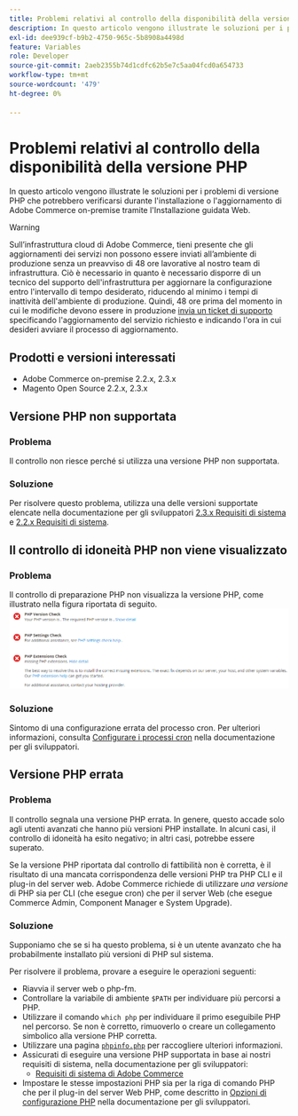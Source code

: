 ```yaml
---
title: Problemi relativi al controllo della disponibilità della versione PHP
description: In questo articolo vengono illustrate le soluzioni per i problemi di versione PHP che potrebbero verificarsi durante l'installazione o l'aggiornamento di Adobe Commerce on-premise tramite l'Installazione guidata Web.
exl-id: dee939cf-b9b2-4750-965c-5b8908a4498d
feature: Variables
role: Developer
source-git-commit: 2aeb2355b74d1cdfc62b5e7c5aa04fcd0a654733
workflow-type: tm+mt
source-wordcount: '479'
ht-degree: 0%

---
```


# Problemi relativi al controllo della disponibilità della versione PHP

In questo articolo vengono illustrate le soluzioni per i problemi di versione PHP che potrebbero verificarsi durante l&#39;installazione o l&#39;aggiornamento di Adobe Commerce on-premise tramite l&#39;Installazione guidata Web.

>[!WARNING]
>
>Sull’infrastruttura cloud di Adobe Commerce, tieni presente che gli aggiornamenti dei servizi non possono essere inviati all’ambiente di produzione senza un preavviso di 48 ore lavorative al nostro team di infrastruttura. Ciò è necessario in quanto è necessario disporre di un tecnico del supporto dell&#39;infrastruttura per aggiornare la configurazione entro l&#39;intervallo di tempo desiderato, riducendo al minimo i tempi di inattività dell&#39;ambiente di produzione. Quindi, 48 ore prima del momento in cui le modifiche devono essere in produzione [invia un ticket di supporto](/help/help-center-guide/help-center/magento-help-center-user-guide.md#submit-ticket) specificando l&#39;aggiornamento del servizio richiesto e indicando l&#39;ora in cui desideri avviare il processo di aggiornamento.

## Prodotti e versioni interessati

* Adobe Commerce on-premise 2.2.x, 2.3.x
* Magento Open Source 2.2.x, 2.3.x

## Versione PHP non supportata

### Problema

Il controllo non riesce perché si utilizza una versione PHP non supportata.

### Soluzione

Per risolvere questo problema, utilizza una delle versioni supportate elencate nella documentazione per gli sviluppatori [2.3.x Requisiti di sistema](https://experienceleague.adobe.com/it/docs/commerce-operations/installation-guide/system-requirements) e [2.2.x Requisiti di sistema](https://experienceleague.adobe.com/it/docs/commerce-operations/installation-guide/system-requirements).

## Il controllo di idoneità PHP non viene visualizzato

### Problema

Il controllo di preparazione PHP non visualizza la versione PHP, come illustrato nella figura riportata di seguito.
![upgr-tshoot-no-cron.png](assets/upgr-tshoot-no-cron.png)

### Soluzione

Sintomo di una configurazione errata del processo cron. Per ulteriori informazioni, consulta [Configurare i processi cron](https://experienceleague.adobe.com/it/docs/commerce-operations/installation-guide/next-steps/configuration) nella documentazione per gli sviluppatori.

## Versione PHP errata

### Problema

Il controllo segnala una versione PHP errata. In genere, questo accade solo agli utenti avanzati che hanno più versioni PHP installate. In alcuni casi, il controllo di idoneità ha esito negativo; in altri casi, potrebbe essere superato.

Se la versione PHP riportata dal controllo di fattibilità non è corretta, è il risultato di una mancata corrispondenza delle versioni PHP tra PHP CLI e il plug-in del server web. Adobe Commerce richiede di utilizzare *una versione* di PHP sia per CLI (che esegue cron) che per il server Web (che esegue Commerce Admin, Component Manager e System Upgrade).

### Soluzione

Supponiamo che se si ha questo problema, si è un utente avanzato che ha probabilmente installato più versioni di PHP sul sistema.

Per risolvere il problema, provare a eseguire le operazioni seguenti:

* Riavvia il server web o php-fm.
* Controllare la variabile di ambiente `$PATH` per individuare più percorsi a PHP.
* Utilizzare il comando `which php` per individuare il primo eseguibile PHP nel percorso. Se non è corretto, rimuoverlo o creare un collegamento simbolico alla versione PHP corretta.
* Utilizzare una pagina [`phpinfo.php`](https://experienceleague.adobe.com/it/docs/commerce-operations/installation-guide/prerequisites/optional-software) per raccogliere ulteriori informazioni.
* Assicurati di eseguire una versione PHP supportata in base ai nostri requisiti di sistema, nella documentazione per gli sviluppatori:
   * [Requisiti di sistema di Adobe Commerce](https://experienceleague.adobe.com/it/docs/commerce-operations/installation-guide/system-requirements)
* Impostare le stesse impostazioni PHP sia per la riga di comando PHP che per il plug-in del server Web PHP, come descritto in [Opzioni di configurazione PHP](https://experienceleague.adobe.com/it/docs/commerce-operations/installation-guide/system-requirements#php-settings) nella documentazione per gli sviluppatori.
